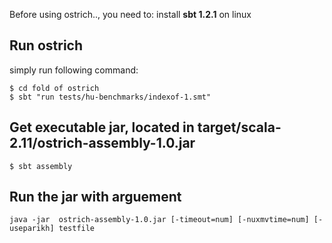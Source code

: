 Before using ostrich.., you need to:
install **sbt 1.2.1** on linux

Run ostrich
-------------------------
simply run following command:

```
$ cd fold of ostrich
$ sbt "run tests/hu-benchmarks/indexof-1.smt"
```

Get executable jar, located in target/scala-2.11/ostrich-assembly-1.0.jar
-------------------------------------------------------------------------

`$ sbt assembly`

Run the jar with arguement
--------------------------
`java -jar  ostrich-assembly-1.0.jar [-timeout=num] [-nuxmvtime=num] [-useparikh] testfile`
